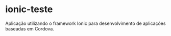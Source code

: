 # ionic-teste
Aplicação utilizando o framework Ionic para desenvolvimento de aplicações baseadas em Cordova.
